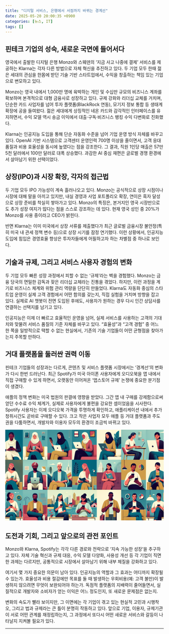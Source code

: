 ```yaml
---
title: "디지털 서비스, 은행에서 서점까지 바뀌는 경계선"
date: 2025-05-20 20:00:35 +0900
categories: [뉴스, IT]
tags: []
---
```


## 핀테크 기업의 성숙, 새로운 국면에 들어서다

영국에서 출발한 디지털 은행 Monzo와 스웨덴의 ‘지금 사고 나중에 결제’ 서비스를 제공하는 Klarna는 각자 다른 방법으로 자체 혁신을 추진하고 있다. 두 기업 모두 한때 젊은 세대의 관심을 한몸에 받던 기술 기반 스타트업에서, 수익을 창출하는 책임 있는 기업으로 변모하고 있다.

Monzo는 영국 내에서 1,000만 명에 육박하는 개인 및 수십만 규모의 비즈니스 계좌를 확보하며 본격적으로 대형 금융사로 성장하고 있다. 규제 강화와 리더십 교체를 거치며, 단순한 카드 사업자를 넘어 투자 플랫폼(BlackRock 연동), 모기지 정보 통합 등 생태계 확장에 공을 들여왔다. 젊은 세대에게 상징적인 네온 카드와 감각적인 인터페이스를 유지하면서, 수익 모델 역시 송금 이익에서 대출·구독·비즈니스 뱅킹 수익 다변화로 진화했다.

Klarna는 인공지능 도입을 통해 단순 자동화 수준을 넘어 기업 운영 방식 자체를 바꾸고 있다. OpenAI 기반 시스템으로 고객센터 운영인력 700명 이상을 줄이면서, 고객 응대 품질과 비용 효율성을 동시에 높였다는 점을 강조한다. 그 결과, 직원 1인당 매출은 57만 5천 달러에서 100만 달러로 대폭 상승했다. 과감한 AI 중심 재편은 글로벌 경쟁 환경에서 살아남기 위한 선택이었다.

## 상장(IPO)과 시장 확장, 각자의 접근법

두 기업 모두 IPO 가능성이 계속 흘러나오고 있다. Monzo는 공식적으로 상장 시점이나 시장에 대해 말을 아끼고 있지만, 내실 경영과 사업 포트폴리오 확장, 연이은 흑자 달성으로 상장 준비를 착실히 쌓아가고 있다. Monzo의 특징은, 본거지인 영국 시장만으로도 추가 성장 여지가 많다는 점을 스스로 강조하는 데 있다. 현재 영국 성인 중 20%가 Monzo를 사용 중이라고 CEO가 밝힌다.

반면 Klarna는 이미 미국에서 상장 서류를 제출했다가 최근 글로벌 금융시장 불안정(특히 미국 내 관세 정책 변수 등)으로 상장 시기를 잠정 연기했다. 이런 상황에서, 인공지능 도입에 힘입은 경영효율 향상은 투자자들에게 어필하고자 하는 차별점 중 하나로 보인다.

## 기술과 규제, 그리고 서비스 사용자 경험의 변화

두 기업 모두 빠른 성장 과정에서 피할 수 없는 ‘규제’라는 벽을 경험했다. Monzo는 금융 당국의 면밀한 감독과 잦은 리더십 교체라는 진통을 겪었다. 하지만, 이런 과정을 계기로 비즈니스 체계와 위험 관리 역량을 단단히 만들었다. Klarna도 자동화 중심의 스타트업 운영이 실제 고객 경험에서 어떤 함의를 갖는지, 직접 실험을 거치며 방향을 잡고 있다. 실제로 AI 챗봇이 전면 도입된 후에도, 사용자가 원하는 경우 다시 인간 상담사를 연결하는 선택지를 남기고 있다.

인공지능은 이제 더 빠르고 효율적인 운영을 넘어, 실제 서비스를 사용하는 고객의 기대치와 맞물려 서비스 품질의 기준 자체를 바꾸고 있다. “효율성”과 “고객 경험” 중 어느 한 쪽을 일방적으로 택할 수 없는 현실에서, 기존의 기술 기업들이 어떤 균형점을 찾아가는지 주목할 만하다.

## 거대 플랫폼을 둘러싼 권력 이동

핀테크 기업들의 성장과는 다르게, 콘텐츠 및 서비스 플랫폼 시장에서는 ‘경계선’의 변화가 다시 한번 드러난다. 최근 Spotify가 미국 아이폰 사용자에게 오디오북을 앱 내에서 직접 구매할 수 있게 하면서, 오랫동안 이어져온 ‘앱스토어 규제’ 논쟁에 중요한 분기점이 생겼다.

애플의 정책 변화는 미국 법원의 판결에 영향을 받았다. 그간 앱 내 구매를 강제함으로써 얻던 수수료 수익 체계가, 실제로 사용자에게 불편을 강요한 셈이었음을 시사한다. Spotify 사용자는 이제 오디오북 가격을 투명하게 확인하고, 애플리케이션 내에서 추가 청취시간도 곧바로 구매할 수 있다. 크고 작은 사업자 모두 애플 등 거대 플랫폼과 주도권을 다툼하면서, 개발자와 이용자 모두의 환경이 조금씩 바뀌고 있다.

![노트북과 스마트폰을 들고 다양한 배경에서 앱을 이용하는 여러 사람들의 모습](assets/img/2025-05-20-023f7228-b718-4d27-947b-bc4b06e14795/1747738886316.png)

## 도전과 기회, 그리고 앞으로의 관전 포인트

Monzo와 Klarna, Spotify는 각각 다른 경로와 전략으로 ‘지속 가능한 성장’을 추구하고 있다. 자체 기술 혁신과 규제 대응, 수익 모델 다양화, 사용성 개선 등 각 기업이 직면한 과제는 다르지만, 공통적으로 시장에서 살아남기 위해 내부 체질을 강화하고 있다.

여기서 몇 가지 중요한 의문이 남아 있다. 인공지능의 역할과 그 효과는 어디까지 확장될 수 있는가. 효율성과 비용 절감에만 목표를 둘 때 발생하는 우회비용(예: 고객 불만)이 발생하지 않으려면 무엇이 보완되어야 하는가. 독점적 플랫폼의 지배력이 줄어들면서, 실질적으로 개발자와 소비자가 얻는 이익은 어느 정도인지, 또 새로운 문제점은 없는지.

변화의 속도가 빨라 보이지만, 그 이면에는 각 기업이 겪고 있는 현실적 고민과 시행착오, 그리고 법과 규제라는 큰 틀이 분명히 작동하고 있다. 앞으로 기업, 이용자, 규제기관이 서로 어떤 관계를 재정립하는지, 그 과정에서 또다시 어떤 새로운 서비스와 갈등이 나타날지 지켜볼 필요가 있다.

---